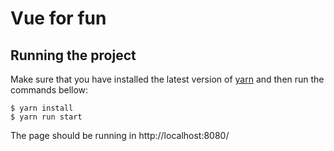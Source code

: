 # Vue for fun

## Running the project

Make sure that you have installed the latest version of [yarn](https://yarnpkg.com) and then run the commands bellow:

    $ yarn install
    $ yarn run start

The page should be running in http://localhost:8080/
